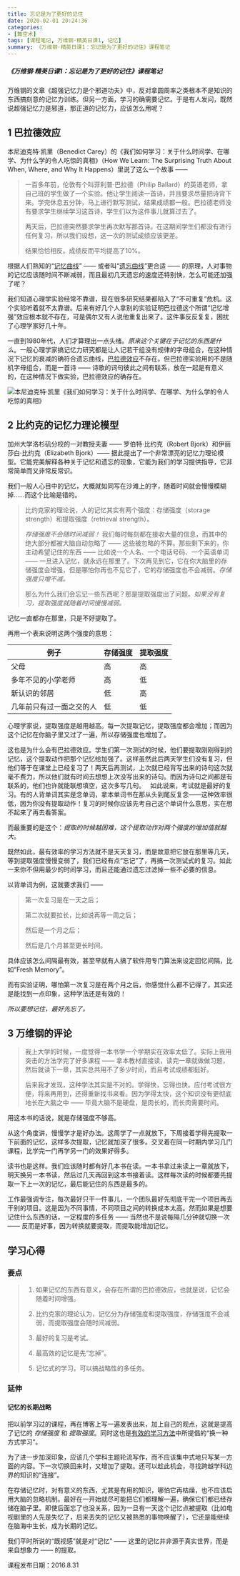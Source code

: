 ```yaml
---
title: 忘记是为了更好的记住
date: 2020-02-01 20:24:36
categories:
- [舞空术]
tags: [课程笔记, 万维钢·精英日课1, 记忆]
summary: 《万维钢·精英日课1：忘记是为了更好的记住》课程笔记
---
```


##### 《万维钢·精英日课1：忘记是为了更好的记住》课程笔记

万维钢的文章《超强记忆力是个邪道功夫》中，反对拿圆周率之类根本不是知识的东西搞刻意的记忆力训练。但另一方面，学习的确需要记忆。于是有人发问，既然说超强记忆力是邪道，那正道的记忆力，应该怎么用呢？


<div class="anchor" id="ba-la-de-xiao-ying"></div>

## 1 巴拉德效应

本尼迪克特·凯里（Benedict Carey）的《我们如何学习：关于什么时间学、在哪学、为什么学的令人吃惊的真相》（How We Learn: The Surprising Truth About When, Where, and Why It Happens）里说了这么一个故事 ——

> 一百多年前，伦敦有个叫菲利普·巴拉德（Philip Ballard）的英语老师，拿自己班的学生做了一个实验。他让学生阅读一首诗，并且要求尽量把诗背下来。学完休息五分钟，马上进行默写测试，结果成绩都一般。巴拉德老师没有要求学生继续学习这首诗，学生们以为这件事儿就算过去了。
>
> 两天后，巴拉德突然要求学生再次默写那首诗。在这期间学生们都没有进行任何复习，所以我们设想，这一次的测试成绩应该更差。
>
> 结果恰恰相反。成绩反而平均提高了10%。

根据人们熟知的“[记忆曲线](/tools/knowledge-handbook/#ji-yi-qv-xian)” —— 或者叫“[遗忘曲线](/tools/knowledge-handbook/#yi-wang-qv-xian)”更合适 —— 的原理，人对事物的记忆应该随时间不断减弱，而且最初几天遗忘的速度还特别快，怎么可能还加强了呢？

我们知道心理学实验经常不靠谱，现在很多研究结果都陷入了“不可重复”危机。这个实验听着就不太靠谱。后来有好几个人拿别的实验证明巴拉德这个所谓“记忆增强”效应根本就不存在，可是偶尔又有人说他重复出来了。这件事反反复复，困扰了心理学家好几十年。

一直到1980年代，人们才算理出一点头绪。*原来这个关键在于记忆的东西是什么*。一般心理学家搞记忆力研究都是让人记若干组没有规律的字母组合，在这种情况下记忆的衰减的确符合遗忘曲线，[巴拉德效应](/tools/knowledge-handbook/#ba-la-de-xiao-ying)不存在。但巴拉德实验用的不是随机字母组合，而是一首诗 —— 诗歌的词句彼此之间有联系，放在一起是有意义的，在这种情况下做实验，巴拉德效应的确存在。

![本尼迪克特·凯里《我们如何学习：关于什么时间学、在哪学、为什么学的令人吃惊的真相》](http://q4kbn37nl.bkt.clouddn.com/how-we-learn-the-surprising-truth-about-when-where-and-why-it-happens.jpg?e=1580566409&token=0QXSKIUWEaWqa_m3RP0dA04KO2cPXzgzVsWCBGHf:ZvLdHTv1sWelWvS-FMZZZOgJRds)

## 2 比约克的记忆力理论模型

加州大学洛杉矶分校的一对教授夫妻 —— 罗伯特·比约克（Robert Bjork）和伊丽莎白·比约克（Elizabeth Bjork）—— 据此提出了一个非常漂亮的记忆力理论模型。它能完美解释各种关于记忆和遗忘的现象，它能为我们的学习提供指导，它非常简单而又非常反常识。

我们一般人心目中的记忆，大概就如同写在沙滩上的字，随着时间就会慢慢模糊掉……而这个比喻是错的。

> 比约克家的理论说，人的记忆其实有两个强度：存储强度（storage strength）和提取强度（retrieval strength）。
>
> *存储强度不会随时间减弱！* 我们每时每刻都在接收大量的信息，而其中的绝大部分都被大脑自动忽略了 —— 这些被忽略的不算。那些剩下来的，你主动希望记住的东西 —— 比如说一个人名、一个电话号码、一个英语单词 —— 一旦进入记忆，就永远在那里了。下次再见到它，它在你大脑里的存储强度会增强，但是哪怕你再也不见它了，它的存储强度也不会减弱。*存储强度只增不减。*
>
> 那么为什么我们会忘记一些东西呢？那是提取强度出了问题。*如果没有复习，提取强度就随着时间慢慢减弱。*

记忆一直都存在那里，只是不好提取了。

再用一个表来说明这两个强度的意思：

| 例子                   | 存储强度 | 提取强度 |
|------------------------|---------|---------|
| 父母                   | 高       | 高      |
| 多年不见的小学老师      | 高       | 低      |
| 新认识的邻居            | 低      | 高       |
| 几年前只有过一面之交的人 | 低      | 低       |

心理学家说，提取强度是越用越高。每一次提取记忆，提取强度都会增加；而因为这个记忆在你脑子里又过了一遍，所以存储强度也增加了。

这也是为什么会有巴拉德效应。学生们第一次测试的时候，他们要提取刚刚得到的记忆，这个提取动作把那个记忆给加强了。这样虽然此后两天学生们没有复习，但他们等于在课堂上已经复习了！两天后再测试，上次就已经背写出来的诗句这次就毫不费力，所以他们就有时间去想想上次没写出来的诗句。而因为诗句之间都是有联系的，他们也许就能联想填空，这次多写几句。
 
如此说来，考试就是最好的复习。有的人背单词其实是念单词，拿本单词书在那从头到尾反复念——这种效率很低，因为你没有提取动作！复习的时候你应该先考自己这个单词什么意思，实在想不起来了再去看答案。

而最重要的是这个：*提取的时候越困难，这个提取动作对两个强度的增加值就越大*。

既然如此，最有效率的学习方法就不是天天复习，而是故意把它放在那里等几天，等到提取强度慢慢变弱了，我们已经有点“忘记”了，再搞一次测试式的复习。如此一来你不但用最少的时间学习，而且还能通过遗忘过滤掉一些不必要的信息。

以背单词为例，这就要求我们 ——

> 第一次复习是在一天之后；
>
> 第二次就要拉长，比如说再等一周之后；
>
> 然后是一个月之后；
>
> 然后是几个月甚至更长时间。

具体应该怎么间隔最有效，甚至早就有人搞了软件用专门算法来设定回忆间隔，比如“Fresh Memory”。

而有实验证明，哪怕第一次复习是在两个月之后，你感觉什么都不记得了，其实还是能找到一点印象，这种学法还是有效的！ 

*所以要想记住，最好先忘了。*

## 3 万维钢的评论

> 我上大学的时候，一度觉得一本书学一个学期实在效率太低了。实际上我用突击的方法学完了好多课程 —— 拿本教材直接读，读完一章就做做习题，然后就读下一章，其实总共用不了多少时间，而且考试成绩都挺好。 
>
> 后来我才发现，这种学法其实是不对的。学得快，忘得也快。应付考试很方便，将来再用到，还得重新找书来看。因为学得太快，这个知识没有更彻底地长在大脑之中 —— 毕竟大脑不是硬盘，是肉长的，而长肉需要时间。 

用这本书的话说，就是存储强度不够高。 

从这个角度讲，慢慢学才是好办法。这周学了一点就放下，下周接着学得先提取一下前面的记忆，这样多次提取，记忆就加深了很多。交叉着在同一时期内学习几门课程，比学完一门再学另一门的效果好得多。 

读书也是这样。我们应该随时都有好几本书在读。一本书拿过来读上一章就放下，明天换另一本书读，然后过几天再回到这本书接着读。这样每次读的时候都要先提取一下上一次的记忆，最后能记住的东西是最多的。 

工作最强调专注，每次最好只干一件事儿，一个团队最好先彻底干完一个项目再去干别的项目。这是因为不同事情，不同项目之间的转换成本太高。然而如果是想要记住什么东西的话，一定程度的多任务 —— 当然也不是说每隔几分钟就切换一次 —— 反而是好事，因为转换就要提取，而提取能增加记忆。

## 学习心得

### 要点

> 1. 如果记忆的东西有意义，会存在所谓的巴拉德效应，也就是说，记忆会随着时间增强。
>
> 2. 比约克家的理论认为，记忆分为存储强度和提取强度，存储强度不会减弱，而提取强度会随时间减弱。
>
> 3. 最好的复习是考试。
>
> 4. 最高效的记忆是先“忘掉”。
>
> 5. 记忆式的学习，可以搞战略性的多任务。

### 延伸

#### 记忆的长期战略

把以前学习过的课程，再在博客上写一遍发表出来，加上自己的观点，这就是提高了记忆的 *存储强度* 和 *提取强度*。同时这也是[有效的学习方法](/online-course-notes/wan-wei-gang-jing-ying-ri-ke/season-2/20180607_zheng-que-de-xue-xi-fang-fa-zhi-you-yi-zhong-feng-ge/#you-xiao-de-fang-fa)中所提倡的“换一种方式学习”。

为了进一步加深印象，应该几个学科主题轮流写作，而不应该集中式地只写某一方面的内容。下一次切换回来时，又增加了提取。还可以趁此机会，寻找跨越学科边界的知识的“连接”。

在存储记忆时，对有意义的东西，尤其是有用的知识，哪怕它再枯燥，也不应该启用大脑的忽略机制。最好在一开始就尽可能把它们都理解一遍，确保它们都已经存储在脑子里。即使后面忘了也没关系，因为一旦有一天这个记忆点被提取（比如电视剧里的人先是失忆了，后来丢失的记忆又被熟悉的事物唤醒了），它还是能继续在脑海中生长，成为长期的记忆。

我们平时所说的“既视感”就是对“记忆” —— 这里的记忆并非源于真实世界，而是来自想象力 —— 的提取。


课程发布日期：2016.8.31
